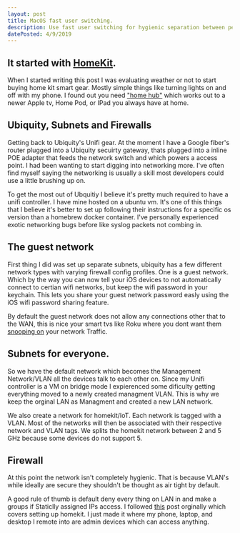 ```yaml
---
layout: post
title: MacOS fast user switching.
description: Use fast user switching for hygienic separation between personal and professional accounts on a single laptop.
datePosted: 4/9/2019
---
```


It started with [HomeKit](https://www.apple.com/ios/home/).
---
When I started writing this post I was evaluating weather or not to start buying home kit smart gear. Mostly simple things like turning lights on and off with my phone. I found out you need ["home hub"](https://support.apple.com/en-us/HT207057) which works out to a newer Apple tv, Home Pod, or IPad you always have at home. 


Ubiquity, Subnets and Firewalls
---

Getting back to Ubiquity's Unifi gear. At the moment I have a Google fiber's router plugged into a Ubiquity secuirty gateway,  thats plugged into a inline POE adapter that feeds the network switch and which powers a access point. I had been wanting to start digging into networking more. I've often find myself saying the networking is usually a skill most developers could use a little brushing up on. 

To get the most out of Ubquitiy I believe it's pretty much required to have a unifi controller. I have mine hosted on a ubuntu vm. It's one of this things that I believe it's better to set up following their instructions for a specific os version than a homebrew docker container. I've personally experienced exotic networking bugs before like syslog packets not combing in. 

The guest network
---

First thing I did was set up separate subnets, ubiquity has a few different network types with varying firewall config profiles. One is a guest network. Which by the way you can now tell your iOS devices to not automatically connect to certian wifi networks, but keep the wifi password in your keychain. This lets you share your guest network password easly using the iOS wifi password sharing feature.

By default the guest network does not allow any connections other that to the WAN, this is nice your smart tvs like Roku where you dont want them [snooping on](https://www.reddit.com/r/YouShouldKnow/comments/97an7p/ysk_roku_hardware_is_collecting_and_sharing/?depth=1) your network Traffic.

Subnets for everyone.
---

So we have the default network which becomes the Management Network/VLAN all the devices talk to each other on. Since my Unifi controller is a VM on bridge mode I expierenced some dificulty getting everything moved to a newly created managment VLAN. This is why we keep the orginal LAN as Managment and created a new LAN network.

We also create a network for homekit/IoT. Each network is tagged with a VLAN. Most of the networks will then be associated with their respective network and VLAN tags. We splits the homekit network between 2 and 5 GHz because some devices do not support 5.


Firewall
---

At this point the network isn't completely hygienic. That is because VLAN's while ideally are secure they shouldn't be thought as air tight by default.

A good rule of thumb is default deny every thing on LAN in and make a groups if Staticlly assigned IPs access. I followed [this](https://community.ubnt.com/t5/UniFi-Routing-Switching/HomeKit-on-Isolated-VLAN/m-p/2263456/highlight/true#M79654) post orginally which covers setting up homekit. I just made it where my phone, laptop, and desktop I remote into are admin devices which can access anything. 
